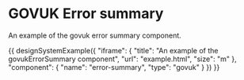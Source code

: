 ---
---
# GOVUK Error summary

An example of the govuk error summary component.

{{ designSystemExample({
"iframe": {
    "title": "An example of the govukErrorSummary component",
    "url": "example.html",
    "size": "m"
},
"component": {
    "name": "error-summary",
    "type": "govuk"
}
}) }}

